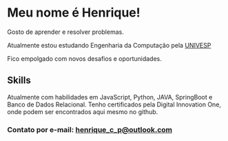 # Meu nome é Henrique!
Gosto de aprender e resolver problemas.

Atualmente estou estudando Engenharia da Computação pela [UNIVESP](https://univesp.br/)

Fico empolgado com novos desafios e oportunidades.



## Skills
Atualmente com habilidades em JavaScript, Python, JAVA, SpringBoot e Banco de Dados Relacional.
Tenho certificados pela Digital Innovation One, onde podem ser encontrados aqui mesmo no github.



### Contato por e-mail: henrique_c_p@outlook.com

<!---
hickcp/hickcp is a ✨ special ✨ repository because its `README.md` (this file) appears on your GitHub profile.
You can click the Preview link to take a look at your changes.
--->
